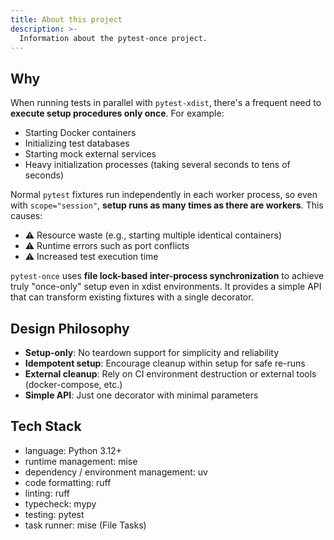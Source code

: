 ```yaml
---
title: About this project
description: >-
  Information about the pytest-once project.
---
```


## Why

When running tests in parallel with `pytest-xdist`, there's a frequent need to **execute setup procedures only once**. For example:

- Starting Docker containers
- Initializing test databases
- Starting mock external services
- Heavy initialization processes (taking several seconds to tens of seconds)

Normal `pytest` fixtures run independently in each worker process, so even with `scope="session"`, **setup runs as many times as there are workers**. This causes:

- ⚠️ Resource waste (e.g., starting multiple identical containers)
- ⚠️ Runtime errors such as port conflicts
- ⚠️ Increased test execution time

`pytest-once` uses **file lock-based inter-process synchronization** to achieve truly "once-only" setup even in xdist environments. It provides a simple API that can transform existing fixtures with a single decorator.

## Design Philosophy

- **Setup-only**: No teardown support for simplicity and reliability
- **Idempotent setup**: Encourage cleanup within setup for safe re-runs
- **External cleanup**: Rely on CI environment destruction or external tools (docker-compose, etc.)
- **Simple API**: Just one decorator with minimal parameters

## Tech Stack

- language: Python 3.12+
- runtime management: mise
- dependency / environment management: uv
- code formatting: ruff
- linting: ruff
- typecheck: mypy
- testing: pytest
- task runner: mise (File Tasks)
